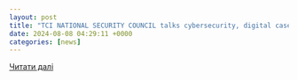```yaml
---
layout: post
title: "TCI NATIONAL SECURITY COUNCIL talks cybersecurity, digital case management and increase in abuse incidents – Magnetic Media"
date: 2024-08-08 04:29:11 +0000
categories: [news]
---
```


[Читати далі](https://magneticmediatv.com/2024/08/tci-national-security-council-talks-cybersecurity-digital-case-management-and-increase-in-abuse-incidents/)
